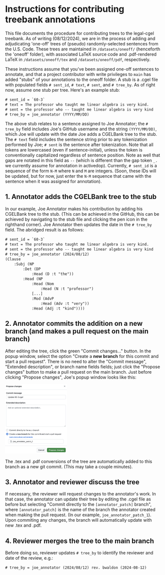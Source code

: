 # Instructions for contributing treebank annotations

This file documents the procedure for contributing trees to the legal-cgel treebank. As of writing (08/12/2024), we are in the process of adding and adjudicating 'one-off' trees of (pseudo) randomly-selected sentences from the U.S. Code. These trees are maintained in `/datasets/oneoff/` (henceforth the 'oneoff' folder), with associated LaTeX source code and .pdf-rendered LaTeX in `/datasets/oneoff/tex` and `/datasets/oneoff/pdf`, respectively. 

These instructions assume that you've been assigned one-off sentences to annotate, and that a project contributor with write privileges to `main` has added "stubs" of your annotations to the oneoff folder. A stub is a .cgel file with populated fields `# sent_id`, `# text`, `# sent`, and `# tree_by`. As of right now, assume one stub per tree. Here's an example stub: 

```
# sent_id = `60-3`
# text = The professor who taught me linear algebra is very kind.
# sent = the professor who -- taught me linear algebra is very kind
# tree_by = joe_annotator (YYYY/MM/DD)
```

The above stub relates to a sentence assigned to Joe Annotator; the `# tree_by` field includes Joe's GitHub username and the string `(YYYY/MM/DD)`, which Joe will update with the date Joe adds a CGELBank tree to the stub. The `# text` field includes the sentence string prior to any tokenization performed by Joe; `# sent` is the sentence after tokenization. Note that all tokens are lowercased (even if sentence-initial), unless the token is conventionally capitalized regardless of sentence position. Note as well that gaps are notated in this field as `--` (which is different than the gap token `_.` we currently assume for annotation in activedop). Currently, `# sent_id` is a sequence of the form `N-M` where `N` and `M` are integers. (Soon, these IDs will be updated, but for now, just enter the `N-M` sequence that came with the sentence when it was assigned for annotation). 

## 1. Annotator adds the CGELBank tree to the stub

In our example, Joe Annotator makes his contribution by adding his CGELBank tree to the stub. (This can be achieved in the GitHub, this can be achieved by navigating to the stub file and clicking the pen icon in the righthand corner). Joe Annotator then updates the date in the `# tree_by` field. The abridged result is as follows:

```
# sent_id = `60-3`
# text = The professor who taught me linear algebra is very kind.
# sent = the professor who -- taught me linear algebra is very kind
# tree_by = joe_annotator (2024/08/12)
(Clause
    :Subj (NP
        :Det (DP
            :Head (D :t "the"))
        :Head (NP
            :Head (Nom
                :Head (N :t "professor")
            [...]
            :Mod (AdvP
                :Head (Adv :t "very"))
            :Head (Adj :t "kind"))))
```

## 2. Annotator commits the addition on a new branch (and makes a pull request on the main branch)

After editing the tree, click the green "Commit changes..." button. In the popup window, select the option "Create a **new branch** for this commit and start a pull request". There is no need to alter the "Commit message", "Extended description", or branch name fields fields; just click the "Propose changes" button to make a pull request on the main branch. Just before clicking "Propose changes", Joe's popup window looks like this: 

<img src="propose-changes.png" width="200" />

The .tex and .pdf conversions of the tree are automatically added to this branch as a new git commit. (This may take a couple minutes).

## 3. Annotator and reviewer discuss the tree

If necessary, the reviewer will request changes to the annotator's work. In that case, the annotator can update their tree by editing the .cgel file as before but selecting "Commit directly to the `[annotator_patch]` branch", where `[annotator_patch]` is the name of the branch the annotator created when making the pull request. (In our example, `joe_annotator_patch_1`). Upon commiting any changes, the branch will automatically update with new .tex and .pdf. 

## 4. Reviewer merges the tree to the main branch

Before doing so, reviewer updates `# tree_by` to identify the reviewer and date of the review, e.g.:

```
# tree_by = joe_annotator (2024/08/12) rev. bwaldon (2024-08-12)
```
